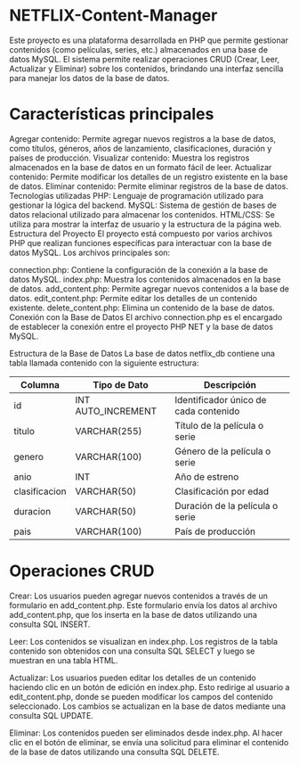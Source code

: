 # NETFLIX-Content-Manager
Este proyecto es una plataforma desarrollada en PHP que permite gestionar contenidos (como películas, series, etc.) almacenados en una base de datos MySQL. El sistema permite realizar operaciones CRUD (Crear, Leer, Actualizar y Eliminar) sobre los contenidos, brindando una interfaz sencilla para manejar los datos de la base de datos.

# Características principales
Agregar contenido: Permite agregar nuevos registros a la base de datos, como títulos, géneros, años de lanzamiento, clasificaciones, duración y países de producción.
Visualizar contenido: Muestra los registros almacenados en la base de datos en un formato fácil de leer.
Actualizar contenido: Permite modificar los detalles de un registro existente en la base de datos.
Eliminar contenido: Permite eliminar registros de la base de datos.
Tecnologías utilizadas
PHP: Lenguaje de programación utilizado para gestionar la lógica del backend.
MySQL: Sistema de gestión de bases de datos relacional utilizado para almacenar los contenidos.
HTML/CSS: Se utiliza para mostrar la interfaz de usuario y la estructura de la página web.
Estructura del Proyecto
El proyecto está compuesto por varios archivos PHP que realizan funciones específicas para interactuar con la base de datos MySQL. Los archivos principales son:

connection.php: Contiene la configuración de la conexión a la base de datos MySQL.
index.php: Muestra los contenidos almacenados en la base de datos.
add_content.php: Permite agregar nuevos contenidos a la base de datos.
edit_content.php: Permite editar los detalles de un contenido existente.
delete_content.php: Elimina un contenido de la base de datos.
Conexión con la Base de Datos
El archivo connection.php es el encargado de establecer la conexión entre el proyecto PHP NET y la base de datos MySQL.

Estructura de la Base de Datos
La base de datos netflix_db contiene una tabla llamada contenido con la siguiente estructura:

| Columna          | Tipo de Dato      | Descripción                             |
|------------------|-------------------|-----------------------------------------|
| id             | INT AUTO_INCREMENT| Identificador único de cada contenido   |
| titulo         | VARCHAR(255)       | Título de la película o serie           |
| genero         | VARCHAR(100)       | Género de la película o serie           |
| anio           | INT               | Año de estreno                          |
| clasificacion  | VARCHAR(50)        | Clasificación por edad                  |
| duracion       | VARCHAR(50)        | Duración de la película o serie         |
| pais           | VARCHAR(100)       | País de producción                      |


# Operaciones CRUD
Crear: Los usuarios pueden agregar nuevos contenidos a través de un formulario en add_content.php. Este formulario envía los datos al archivo add_content.php, que los inserta en la base de datos utilizando una consulta SQL INSERT.

Leer: Los contenidos se visualizan en index.php. Los registros de la tabla contenido son obtenidos con una consulta SQL SELECT y luego se muestran en una tabla HTML.

Actualizar: Los usuarios pueden editar los detalles de un contenido haciendo clic en un botón de edición en index.php. Esto redirige al usuario a edit_content.php, donde se pueden modificar los campos del contenido seleccionado. Los cambios se actualizan en la base de datos mediante una consulta SQL UPDATE.

Eliminar: Los contenidos pueden ser eliminados desde index.php. Al hacer clic en el botón de eliminar, se envía una solicitud para eliminar el contenido de la base de datos utilizando una consulta SQL DELETE.
